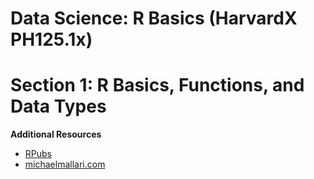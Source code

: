 # Data Science: R Basics (HarvardX PH125.1x)
# Section 1: R Basics, Functions, and Data Types


**Additional Resources**
* [RPubs](https://rpubs.com/michaelmallari/harvardx-data-science-section-1)
* [michaelmallari.com](http://www.michaelmallari.com/data/)
